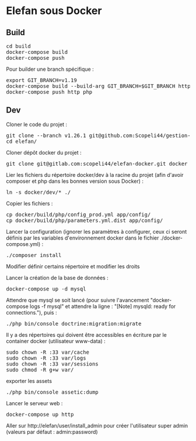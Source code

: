 # Elefan sous Docker

## Build

<pre>
cd build
docker-compose build
docker-compose push
</pre>

Pour builder une branch spécifique :
<pre>
export GIT_BRANCH=v1.19
docker-compose build --build-arg GIT_BRANCH=$GIT_BRANCH http php
docker-compose push http php
</pre>

## Dev

Cloner le code du projet :
<pre>
git clone --branch v1.26.1 git@github.com:Scopeli44/gestion-compte.git elefan
cd elefan/
</pre>

Cloner dépôt docker du projet :
<pre>
git clone git@gitlab.com:scopeli44/elefan-docker.git docker
</pre>

Lier les fichiers du répertoire docker/dev à la racine du projet (afin d'avoir composer et php dans les bonnes version sous Docker) :
<pre>
ln -s docker/dev/* ./
</pre>

Copier les fichiers :
<pre>
cp docker/build/php/config_prod.yml app/config/
cp docker/build/php/parameters.yml.dist app/config/
</pre>

Lancer la configuration (ignorer les paramètres à configurer, ceux ci seront définis par les variables d'environnement docker dans le fichier ./docker-compose.yml) :
<pre>
./composer install
</pre>

Modifier définir certains répertoire et modifier les droits

Lancer la création de la base de données :
<pre>
docker-compose up -d mysql
</pre>
Attendre que mysql se soit lancé (pour suivre l'avancement "docker-compose logs -f mysql" et attendre la ligne : "[Note] mysqld: ready for connections."), puis :
<pre>
./php bin/console doctrine:migration:migrate
</pre>

Il y a des répertoires qui doivent être accessibles en écriture par le container docker (utilisateur www-data) :
<pre>
sudo chown -R :33 var/cache
sudo chown -R :33 var/logs
sudo chown -R :33 var/sessions
sudo chmod -R g+w var/
</pre>

exporter les assets
<pre>
./php bin/console assetic:dump
</pre>

Lancer le serveur web :
<pre>
docker-compose up http
</pre>

Aller sur http://elefan/user/install_admin pour créer l'utilisateur super admin (valeurs par défaut : admin:password)

